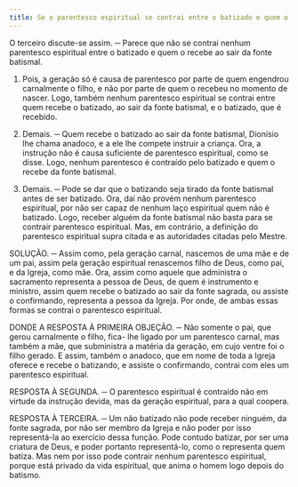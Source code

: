 ```yaml
---
title: Se o parentesco espiritual se contrai entre o batizado e quem o recebe ao sair da fonte batismal
---
```


O terceiro discute-se assim. ─ Parece que não se contrai nenhum parentesco espiritual entre o batizado e quem o recebe ao sair da fonte batismal.  

1. Pois, a geração só é causa de parentesco por parte de quem engendrou carnalmente o filho, e não por parte de quem o recebeu no momento de nascer. Logo, também nenhum parentesco espiritual se contrai entre quem recebe o batizado, ao sair da fonte batismal, e o batizado, que é recebido.  

2. Demais. ─ Quem recebe o batizado ao sair da fonte batismal, Dionísio lhe chama anadoco, e a ele lhe compete instruir a criança. Ora, a instrução não é causa suficiente de parentesco espiritual, como se disse. Logo, nenhum parentesco é contraído pelo batizado e quem o recebe da fonte batismal.  

3. Demais. ─ Pode se dar que o batizando seja tirado da fonte batismal antes de ser batizado. Ora, daí não provém nenhum parentesco espiritual, por não ser capaz de nenhum laço espiritual quem não é batizado. Logo, receber alguém da fonte batismal não basta para se contrair parentesco espiritual.  Mas, em contrário, a definição do parentesco espiritual supra citada e as autoridades citadas pelo Mestre.  

SOLUÇÃO. ─ Assim como, pela geração carnal, nascemos de uma mãe e de um pai, assim pela geração espiritual renascemos filho de Deus, como pai, e da Igreja, como mãe. Ora, assim como aquele que administra o sacramento representa a pessoa de Deus, de quem é instrumento e ministro, assim quem recebe o batizado ao sair da fonte sagrada, ou assiste o confirmando, representa a pessoa da Igreja. Por onde, de ambas essas formas se contrai o parentesco espiritual.  

DONDE A RESPOSTA À PRIMEIRA OBJEÇÃO. ─ Não somente o pai, que gerou carnalmente o filho, fica- lhe ligado por um parentesco carnal, mas também a mãe, que subministra a matéria da geração, em cujo ventre foi o filho gerado. E assim, também o anadoco, que em nome de toda a Igreja oferece e recebe o batizando, e assiste o confirmando, contrai com eles um parentesco espiritual.  

RESPOSTA À SEGUNDA. ─ O parentesco espiritual é contraído não em virtude da instrução devida, mas da geração espiritual, para a qual coopera.  

RESPOSTA À TERCEIRA. ─ Um não batizado não pode receber ninguém, da fonte sagrada, por não ser membro da Igreja e não poder por isso representá-la ao exercício dessa função. Pode contudo batizar, por ser uma criatura de Deus, e poder portanto representá-lo, como o representa quem batiza. Mas nem por isso pode contrair nenhum parentesco espiritual, porque está privado da vida espiritual, que anima o homem logo depois do batismo.